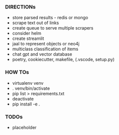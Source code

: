 ### DIRECTIONs

- store parsed results - redis or mongo
- scrape text out of links
- create queue to serve multiple scrapers
- consider helm
- create streamlit
- jaal to represent objects or neo4j
- multiclass classification of items
- chat gpt and vector database
- poetry, cookiecutter, makefile, (.vscode, setup.py)

### HOW TOs

- virtualenv venv
- . venv/bin/activate
- pip list > requirements.txt
- deactivate
- pip install -e .

### TODOs

- placeholder
